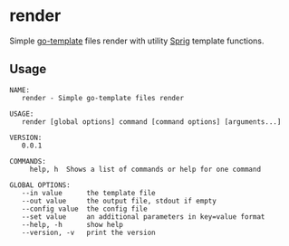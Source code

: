# render

Simple [go-template](https://golang.org/pkg/text/template/) files render with utility [Sprig](http://masterminds.github.io/sprig/) template functions.

## Usage

    NAME:
       render - Simple go-template files render

    USAGE:
       render [global options] command [command options] [arguments...]

    VERSION:
       0.0.1

    COMMANDS:
         help, h  Shows a list of commands or help for one command

    GLOBAL OPTIONS:
       --in value      the template file
       --out value     the output file, stdout if empty
       --config value  the config file
       --set value     an additional parameters in key=value format
       --help, -h      show help
       --version, -v   print the version
